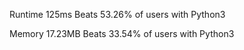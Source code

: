 Runtime
125ms
Beats 53.26% of users with Python3

Memory
17.23MB
Beats 33.54% of users with Python3
